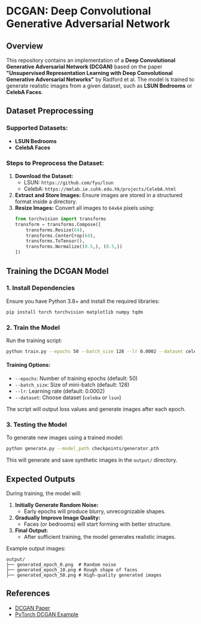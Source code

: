 # DCGAN: Deep Convolutional Generative Adversarial Network

## Overview
This repository contains an implementation of a **Deep Convolutional Generative Adversarial Network (DCGAN)** based on the paper **"Unsupervised Representation Learning with Deep Convolutional Generative Adversarial Networks"** by Radford et al. The model is trained to generate realistic images from a given dataset, such as **LSUN Bedrooms** or **CelebA Faces**.

## Dataset Preprocessing
### Supported Datasets:
- **LSUN Bedrooms**
- **CelebA Faces**

### Steps to Preprocess the Dataset:
1. **Download the Dataset:**
   - LSUN: `https://github.com/fyu/lsun`
   - CelebA: `https://mmlab.ie.cuhk.edu.hk/projects/CelebA.html`
2. **Extract and Store Images:** Ensure images are stored in a structured format inside a directory.
3. **Resize Images:** Convert all images to `64x64` pixels using:
   ```python
   from torchvision import transforms
   transform = transforms.Compose([
       transforms.Resize(64),
       transforms.CenterCrop(64),
       transforms.ToTensor(),
       transforms.Normalize((0.5,), (0.5,))
   ])

## Training the DCGAN Model


### **1. Install Dependencies**
Ensure you have Python 3.8+ and install the required libraries:
```bash
pip install torch torchvision matplotlib numpy tqdm
```

### **2. Train the Model**
Run the training script:
```bash
python train.py --epochs 50 --batch_size 128 --lr 0.0002 --dataset celeba
```
#### Training Options:
- `--epochs`: Number of training epochs (default: 50)
- `--batch_size`: Size of mini-batch (default: 128)
- `--lr`: Learning rate (default: 0.0002)
- `--dataset`: Choose dataset (`celeba` or `lsun`)

The script will output loss values and generate images after each epoch.

### **3. Testing the Model**
To generate new images using a trained model:
```bash
python generate.py --model_path checkpoints/generator.pth
```
This will generate and save synthetic images in the `output/` directory.

## Expected Outputs
During training, the model will:
1. **Initially Generate Random Noise:**
   - Early epochs will produce blurry, unrecognizable shapes.
2. **Gradually Improve Image Quality:**
   - Faces (or bedrooms) will start forming with better structure.
3. **Final Output:**
   - After sufficient training, the model generates realistic images.
   
Example output images:
```
output/
├── generated_epoch_0.png  # Random noise
├── generated_epoch_10.png # Rough shape of faces
├── generated_epoch_50.png # High-quality generated images
```

## References
- [DCGAN Paper](https://arxiv.org/abs/1511.06434)
- [PyTorch DCGAN Example](https://pytorch.org/tutorials/beginner/dcgan_faces_tutorial.html)
